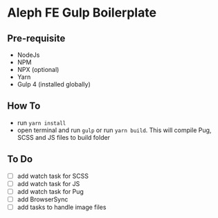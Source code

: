 # Aleph FE Gulp Boilerplate
## Pre-requisite
* NodeJs
* NPM
* NPX (optional)
* Yarn
* Gulp 4 (installed globally)

## How To
* run `yarn install`
* open terminal and run `gulp` or run `yarn build`. This will compile Pug, SCSS and JS files to build folder

## To Do
- [ ] add watch task for SCSS
- [ ] add watch task for JS 
- [ ] add watch task for Pug
- [ ] add BrowserSync
- [ ] add tasks to handle image files
